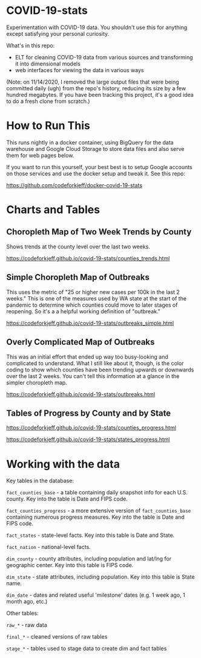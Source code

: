 
# COVID-19-stats

Experimentation with COVID-19 data. You shouldn't use this for anything
except satisfying your personal curiosity.

What's in this repo:
- ELT for cleaning COVID-19 data from various sources and transforming it into dimensional models
- web interfaces for viewing the data in various ways

(Note: on 11/14/2020, I removed the large output files that were being
committed daily (ugh) from the repo's history, reducing its size by a few
hundred megabytes. If you have been tracking this project, it's a good
idea to do a fresh clone from scratch.)

# How to Run This

This runs nightly in a docker container, using BigQuery for the data warehouse
and Google Cloud Storage to store data files and also serve them for web pages
below.

If you want to run this yourself, your best best is to setup Google accounts
on those services and use the docker setup and tweak it. See this repo:

https://github.com/codeforkjeff/docker-covid-19-stats

# Charts and Tables

## Choropleth Map of Two Week Trends by County

Shows trends at the county level over the last two weeks.

<https://codeforkjeff.github.io/covid-19-stats/counties_trends.html>

## Simple Choropleth Map of Outbreaks

This uses the metric of "25 or higher new cases per 100k in the last 2 weeks." This is one of the measures used by WA
state at the start of the pandemic to determine which counties could move to later stages of reopening. So it's a
a helpful working definition of "outbreak."

<https://codeforkjeff.github.io/covid-19-stats/outbreaks_simple.html>

## Overly Complicated Map of Outbreaks

This was an initial effort that ended up way too busy-looking and complicated to understand. What I still like about it,
though, is the color coding to show which counties have been trending upwards or downwards over the last 2 weeks. You
can't tell this information at a glance in the simpler choropleth map.

<https://codeforkjeff.github.io/covid-19-stats/outbreaks.html>

## Tables of Progress by County and by State

<https://codeforkjeff.github.io/covid-19-stats/counties_progress.html>

<https://codeforkjeff.github.io/covid-19-stats/states_progress.html>

# Working with the data

Key tables in the database:

`fact_counties_base` - a table containing daily snapshot info for each U.S.
county. Key into the table is Date and FIPS code.

`fact_counties_progress` - a more extensive version of `fact_counties_base`
containing numerous progress measures. Key into the table is Date and FIPS
code.

`fact_states` - state-level facts. Key into this table is Date and State.

`fact_nation` - national-level facts.

`dim_county` - county attributes, including population and lat/lng for
geographic center. Key into this table is FIPS code.

`dim_state` - state attributes, including population. Key into this table
is State name.

`dim_date` - dates and related useful 'milestone' dates (e.g. 1 week ago, 1 month ago, etc.)

Other tables:

`raw_*` - raw data

`final_*` - cleaned versions of raw tables

`stage_*` - tables used to stage data to create dim and fact tables

